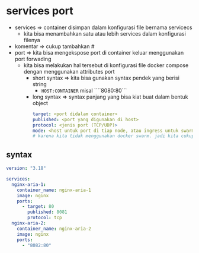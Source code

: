 # services port
- services => container disimpan dalam konfigurasi file bernama servicecs
  - kita bisa menambahkan satu atau lebih services dalam konfigurasi filenya
- komentar => cukup tambahkan #
- port => kita bisa mengekspose port di container keluar menggunakan port forwading
  - kita bisa melakukan hal tersebut di konfigurasi file docker compose dengan menggunakan attributes port
    - short syntax => kita bisa gunakan syntax pendek yang berisi string 
      - ```HOST:CONTAINER``` misal ````8080:80```
    - long syntax => syntax panjang yang bisa kiat buat dalam bentuk object
      ```yaml
      target: <port didalam container>
      published: <port yang digunakan di host>
      protocol: <jenis port (TCP/UDP)>
      mode: <host untuk port di tiap node, atau ingress untuk swarm mode>
      # karena kita tidak menggunakan docker swarm. jadi kita cukup gunakan nilai host
      ```

## syntax
```yaml
version: "3.18"

services:
  nginx-aria-1:
    container_name: nginx-aria-1
    image: nginx
    ports:
      - target: 80
        published: 8081
        protocol: tcp
  nginx-aria-2:
    container_name: nginx-aria-2
    image: nginx
    ports:
      - "8082:80"
```